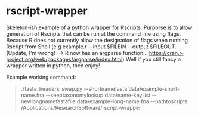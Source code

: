 # rscript-wrapper

Skeleton-ish example of a python wrapper for Rscripts. Purporse is to allow generation of Rscripts that can be run at the command line using flags. Because R does not currently allow the designation of flags when running Rscript from Shell (e.g example.r --input $FILEIN --output $FILEOUT. (Update, I'm wrong! --> R now has an argparse function... https://cran.r-project.org/web/packages/argparse/index.html) Well if you still fancy a wrapper written in python, then enjoy!

Example working command:
>./fasta_headers_swap.py --shortnamefasta data/example-short-name.fna --keeptaxonomylookup data/name-key.list --newlongnamefastafile data/example-long-name.fna --pathtoscripts /Applications/ResearchSoftware/rscript-wrapper
